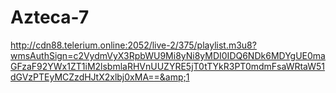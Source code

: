 # Azteca-7
http://cdn88.telerium.online:2052/live-2/375/playlist.m3u8?wmsAuthSign=c2VydmVyX3RpbWU9Mi8yNi8yMDI0IDQ6NDk6MDYgUE0maGFzaF92YWx1ZT1iM2lsbmlaRHVnUUZYRE5jT0tTYkR3PT0mdmFsaWRtaW51dGVzPTEyMCZzdHJtX2xlbj0xMA==&amp;1
